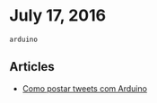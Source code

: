 # July 17, 2016

`arduino`

## Articles

- [Como postar tweets com Arduino](http://danielammorais.com/2016/07/17/como-postar-tweets-com-arduino/)

